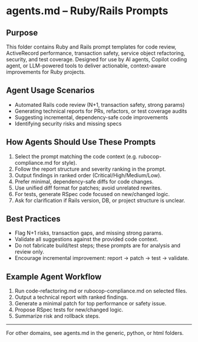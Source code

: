 # agents.md – Ruby/Rails Prompts

## Purpose
This folder contains Ruby and Rails prompt templates for code review, ActiveRecord performance, transaction safety, service object refactoring, security, and test coverage. Designed for use by AI agents, Copilot coding agent, or LLM-powered tools to deliver actionable, context-aware improvements for Ruby projects.

## Agent Usage Scenarios
- Automated Rails code review (N+1, transaction safety, strong params)
- Generating technical reports for PRs, refactors, or test coverage audits
- Suggesting incremental, dependency-safe code improvements
- Identifying security risks and missing specs

## How Agents Should Use These Prompts
1. Select the prompt matching the code context (e.g. rubocop-compliance.md for style).
2. Follow the report structure and severity ranking in the prompt.
3. Output findings in ranked order (Critical/High/Medium/Low).
4. Prefer minimal, dependency-safe diffs for code changes.
5. Use unified diff format for patches; avoid unrelated rewrites.
6. For tests, generate RSpec code focused on new/changed logic.
7. Ask for clarification if Rails version, DB, or project structure is unclear.

## Best Practices
- Flag N+1 risks, transaction gaps, and missing strong params.
- Validate all suggestions against the provided code context.
- Do not fabricate build/test steps; these prompts are for analysis and review only.
- Encourage incremental improvement: report → patch → test → validate.

## Example Agent Workflow
1. Run code-refactoring.md or rubocop-compliance.md on selected files.
2. Output a technical report with ranked findings.
3. Generate a minimal patch for top performance or safety issue.
4. Propose RSpec tests for new/changed logic.
5. Summarize risk and rollback steps.

---
For other domains, see agents.md in the generic, python, or html folders.
